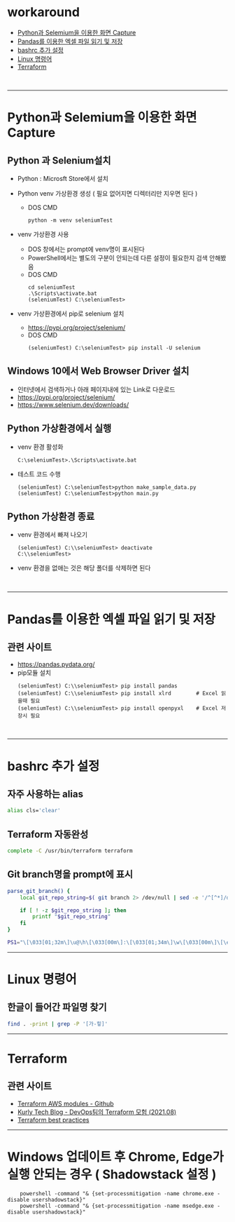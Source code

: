 # workaround

- [Python과 Selemium을 이용한 화면 Capture](#Python과-Selemium을-이용한-화면-Capture)   
- [Pandas를 이용한 엑셀 파일 읽기 및 저장](#Pandas를-이용한-엑셀-파일-읽기-및-저장)   
- [bashrc 추가 설정](#bashrc-추가-설정)
- [Linux 명령어](#linux-명령어)
- [Terraform](#terraform)

<br>

--- 

# Python과 Selemium을 이용한 화면 Capture

## Python 과 Selenium설치
- Python : Microsft Store에서 설치
- Python venv 가상환경 생성 ( 필요 없어지면 디렉터리만 지우면 된다 ) 
  - DOS CMD
    ```
    python -m venv seleniumTest   
    ```

- venv 가상환경 사용  
  - DOS 창에서는 prompt에 venv명이 표시된다
  - PowerShell에서는 별도의 구분이 안되는데 다른 설정이 필요한지 검색 안해봤음    
  - DOS CMD
    ```
    cd seleniumTest 
    .\Scripts\activate.bat
    (seleniumTest) C:\seleniumTest> 
    ```

- venv 가상환경에서 pip로 selenium 설치
  - https://pypi.org/project/selenium/
  - DOS CMD
    ```
    (seleniumTest) C:\seleniumTest> pip install -U selenium
    ```


## Windows 10에서 Web Browser Driver 설치
- 인터넷에서 검색하거나 아래 페이지내에 있는 Link로 다운로드 
- https://pypi.org/project/selenium/
- https://www.selenium.dev/downloads/


## Python 가상환경에서 실행
- venv 환경 활성화
  ```code
  C:\seleniumTest>.\Scripts\activate.bat
  ```

- 테스트 코드 수행
  ```code
  (seleniumTest) C:\seleniumTest>python make_sample_data.py
  (seleniumTest) C:\seleniumTest>python main.py
  ```

## Python 가상환경 종료
- venv 환경에서 빠져 나오기
  ```code
  (seleniumTest) C:\\seleniumTest> deactivate
  C:\\seleniumTest>
  ```

- venv 환경을 없애는 것은 해당 폴더를 삭제하면 된다

<br>

---

# Pandas를 이용한 엑셀 파일 읽기 및 저장

## 관련 사이트 
- https://pandas.pydata.org/
- pip모듈 설치  
  ```code
  (seleniumTest) C:\\seleniumTest> pip install pandas
  (seleniumTest) C:\\seleniumTest> pip install xlrd        # Excel 읽을때 필요
  (seleniumTest) C:\\seleniumTest> pip install openpyxl    # Excel 저장시 필요
  ```

<br>

---

# bashrc 추가 설정

## 자주 사용하는 alias
```bash
alias cls='clear'
```

## Terraform 자동완성
```bash
complete -C /usr/bin/terraform terraform
```

## Git branch명을 prompt에 표시
```bash
parse_git_branch() {
    local git_repo_string=$( git branch 2> /dev/null | sed -e '/^[^*]/d' -e 's/* \(.*\)/(\1)/')

    if [ ! -z $git_repo_string ]; then
        printf "$git_repo_string"
    fi
}

PS1="\[\033[01;32m\]\u@\h\[\033[00m\]:\[\033[01;34m\]\w\[\033[00m\]\[\e[33m\]\$(parse_git_branch)\[\e[00m\]$ "
```

---

# Linux 명령어 

## 한글이 들어간 파일명 찾기 
```bash
find . -print | grep -P '[가-힣]'
```


---

# Terraform 

## 관련 사이트

- [Terraform AWS modules - Github](https://github.com/terraform-aws-modules)
- [Kurly Tech Blog - DevOps팀의 Terraform 모험 (2021.08)](https://helloworld.kurly.com/blog/terraform-adventure/)   
- [Terraform best practices](https://www.terraform-best-practices.com/)   


---

# Windows 업데이트 후 Chrome, Edge가 실행 안되는 경우 ( Shadowstack 설정 )

```
    powershell -command "& {set-processmitigation -name chrome.exe -disable usershadowstack}"
    powershell -command "& {set-processmitigation -name msedge.exe -disable usershadowstack}"
```

